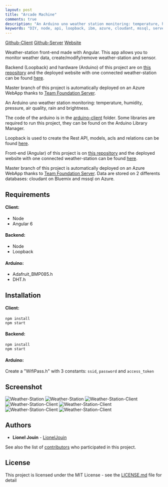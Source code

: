 ```yaml
---
layout: post
title: "Arcade Machine"
comments: true
description: "An Arduino uno weather station monitoring: temperature, humidity, pressure, air quality, rain and brightness. https://weather-station-client.azurewebsites.net/"
keywords: "DIY, node, api, loopback, ibm, azure, cloudant, mssql, server, weather-station, arduino, esp8266, dht11, bmp085, azure-webapp, azure-database, cloudant-database, bluemix, angular, client, chartjs, typescript"
---
```


[Github-Client](https://github.com/IUT-Laval/Projet-Chim-oryl)
[Github-Server](https://github.com/IUT-Laval/Projet-Chim-oryl)
[Website](https://weather-station-client.azurewebsites.net/)

Weather-station front-end made with Angular. This app allows you to monitor weather data, create/modify/remove weather-station and sensor.

Backend (Loopback) and hardware (Arduino) of this project are on [this repository](https://github.com/LionelJouin/Weather-Station)  and the deployed website with one connected weather-station can be found [here](https://weather-station-client.azurewebsites.net/).

Master branch of this project is automatically deployed on an Azure WebApp thanks to [Team Foundation Server](https://app.vsaex.visualstudio.com).

An Arduino uno weather station monitoring: temperature, humidity, pressure, air quality, rain and brightness. 

The code of the arduino is in the [arduino-client](https://github.com/LionelJouin/Weather-Station/tree/master/arduino-client) folder. Some libraries are required to run this project, they can be found on the Arduino Library Manager.

Loopback is used to create the Rest API, models, acls and relations can be found [here](https://github.com/LionelJouin/Weather-Station/tree/master/common/models).

Front-end (Angular) of this project is on [this repository](https://github.com/LionelJouin/Weather-Station-Client) and the deployed website with one connected weather-station can be found [here](https://weather-station-client.azurewebsites.net/).

Master branch of this project is automatically deployed on an Azure WebApp thanks to [Team Foundation Server](https://app.vsaex.visualstudio.com). Data are stored on 2 differents databases: cloudant on Bluemix and mssql on Azure.

## Requirements

#### Client:
* Node
* Angular 6

#### Backend:
* Node
* Loopback

#### Arduino:
* Adafruit_BMP085.h
* DHT.h

## Installation

#### Client:
```
npm install
npm start
```

#### Backend:
```
npm install
npm start
```

#### Arduino:
Create a "WifiPass.h" with 3 constants: `ssid`,  `password` and `access_token`

## Screenshot

![Weather-Station](https://i.imgur.com/iA3t2cL.png)
![Weather-Station](https://i.imgur.com/8cDB97E.png)
![Weather-Station-Client](https://i.imgur.com/7NVCO1P.png)
![Weather-Station-Client](https://i.imgur.com/dR1lcA7.png)
![Weather-Station-Client](https://i.imgur.com/nUG7JiZ.png)
![Weather-Station-Client](https://i.imgur.com/uST8VEc.png)
![Weather-Station-Client](https://i.imgur.com/7EOgKKK.png)

## Authors

* **Lionel Jouin** - [LionelJouin](https://github.com/LionelJouin)  

See also the list of [contributors](https://github.com/LionelJouin/Weather-Station-Client/graphs/contributors) who participated in this project.

## License

This project is licensed under the MIT License - see the [LICENSE.md](LICENSE.md) file for detail